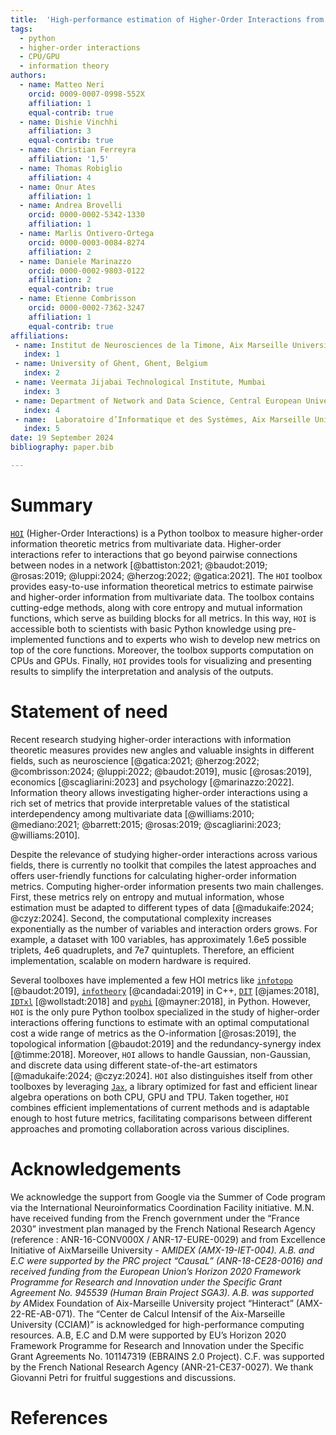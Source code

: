 ```yaml
---
title:  'High-performance estimation of Higher-Order Interactions from multivariate data'
tags:
  - python
  - higher-order interactions
  - CPU/GPU
  - information theory
authors:
  - name: Matteo Neri
    orcid: 0009-0007-0998-552X
    affiliation: 1
    equal-contrib: true
  - name: Dishie Vinchhi
    affiliation: 3
    equal-contrib: true
  - name: Christian Ferreyra
    affiliation: '1,5'
  - name: Thomas Robiglio
    affiliation: 4
  - name: Onur Ates
    affiliation: 1
  - name: Andrea Brovelli
    orcid: 0000-0002-5342-1330
    affiliation: 1
  - name: Marlis Ontivero-Ortega
    orcid: 0000-0003-0084-8274
    affiliation: 2
  - name: Daniele Marinazzo
    orcid: 0000-0002-9803-0122
    affiliation: 2
    equal-contrib: true
  - name: Etienne Combrisson
    orcid: 0000-0002-7362-3247
    affiliation: 1
    equal-contrib: true
affiliations:
 - name: Institut de Neurosciences de la Timone, Aix Marseille Université, UMR 7289 CNRS, 13005, Marseille, France
   index: 1
 - name: University of Ghent, Ghent, Belgium
   index: 2
 - name: Veermata Jijabai Technological Institute, Mumbai
   index: 3
 - name: Department of Network and Data Science, Central European University, Vienna, Austria
   index: 4
 - name:  Laboratoire d’Informatique et des Systèmes, Aix Marseille Université, UMR 7020 CNRS, Marseille, France
   index: 5
date: 19 September 2024
bibliography: paper.bib

---
```


# Summary

[`HOI`](https://brainets.github.io/hoi/) (Higher-Order Interactions) is a Python toolbox to measure higher-order information theoretic metrics from multivariate data. Higher-order interactions refer to interactions that go beyond pairwise connections between nodes in a network [@battiston:2021; @baudot:2019; @rosas:2019; @luppi:2024; @herzog:2022; @gatica:2021]. The `HOI` toolbox provides easy-to-use information theoretical metrics to estimate pairwise and higher-order information from multivariate data. The toolbox contains cutting-edge methods, along with core entropy and mutual information functions, which serve as building blocks for all metrics. In this way, `HOI` is accessible both to scientists with basic Python knowledge using pre-implemented functions and to experts who wish to develop new metrics on top of the core functions. Moreover, the toolbox supports computation on CPUs and GPUs.  Finally, `HOI` provides tools for visualizing and presenting results to simplify the interpretation and analysis of the outputs.


# Statement of need

Recent research studying higher-order interactions with information theoretic measures provides new angles and valuable insights in different fields, such as neuroscience [@gatica:2021; @herzog:2022; @combrisson:2024; @luppi:2022; @baudot:2019], music [@rosas:2019], economics [@scagliarini:2023] and psychology [@marinazzo:2022]. Information theory allows investigating higher-order interactions using a rich set of metrics that provide interpretable values of the statistical interdependency among multivariate data [@williams:2010; @mediano:2021; @barrett:2015; @rosas:2019; @scagliarini:2023; @williams:2010].

Despite the relevance of studying higher-order interactions across various fields, there is currently no toolkit that compiles the latest approaches and offers user-friendly functions for calculating higher-order information metrics. Computing higher-order information presents two main challenges. First, these metrics rely on entropy and mutual information, whose estimation must be adapted to different types of data [@madukaife:2024; @czyz:2024]. Second, the computational complexity increases exponentially as the number of variables and interaction orders grows. For example, a dataset with 100 variables, has approximately 1.6e5 possible triplets, 4e6 quadruplets, and 7e7 quintuplets. Therefore, an efficient implementation, scalable on modern hardware is required.

Several toolboxes have implemented a few HOI metrics like [`infotopo`](https://github.com/pierrebaudot/INFOTOPO) [@baudot:2019], [`infotheory`](http://mcandadai.com/infotheory/) [@candadai:2019] in C++, [`DIT`](https://github.com/dit/dit) [@james:2018], [`IDTxl`](https://github.com/pwollstadt/IDTxl) [@wollstadt:2018] and [`pyphi`](https://github.com/wmayner/pyphi) [@mayner:2018], in Python. However, `HOI` is the only pure Python toolbox specialized in the study of higher-order interactions offering functions to estimate with an optimal computational cost a wide range of metrics as the O-information [@rosas:2019], the topological information [@baudot:2019] and the redundancy-synergy index [@timme:2018]. Moreover, `HOI` allows to handle Gaussian, non-Gaussian, and discrete data using different state-of-the-art estimators [@madukaife:2024; @czyz:2024]. `HOI` also distinguishes itself from other toolboxes by leveraging [`Jax`](https://jax.readthedocs.io/), a library optimized for fast and efficient linear algebra operations on both CPU, GPU and TPU. Taken together, `HOI` combines efficient implementations of current methods and is adaptable enough to host future metrics, facilitating comparisons between different approaches and promoting collaboration across various disciplines. 

# Acknowledgements

We acknowledge the support from Google via the Summer of Code program via the International Neuroinformatics Coordination Facility initiative. M.N. have received funding from the French government under the “France 2030” investment plan managed by the French National Research Agency (reference : ANR-16-CONV000X / ANR-17-EURE-0029) and from Excellence Initiative of AixMarseille University - A*MIDEX (AMX-19-IET-004). A.B. and E.C were supported by the PRC project “CausaL” (ANR-18-CE28-0016) and received funding from the European Union’s Horizon 2020 Framework Programme for Research and Innovation under the Specific Grant Agreement No. 945539 (Human Brain Project SGA3). A.B. was supported by A*Midex Foundation of Aix-Marseille University project “Hinteract” (AMX-22-RE-AB-071). The “Center de Calcul Intensif of the Aix-Marseille University (CCIAM)” is acknowledged for high-performance computing resources. A.B, E.C and D.M were supported by EU’s Horizon 2020 Framework Programme for Research and Innovation under the Specific Grant Agreements No. 101147319 (EBRAINS 2.0 Project). C.F. was supported by the French National Research Agency (ANR-21-CE37-0027). We thank Giovanni Petri for fruitful suggestions and discussions.

# References
